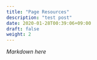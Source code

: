 ```yaml
---
title: "Page Resources"
description: "test post"
date: 2020-01-28T00:39:06+09:00
draft: false
weight: 2
---
```


*Markdown here*
